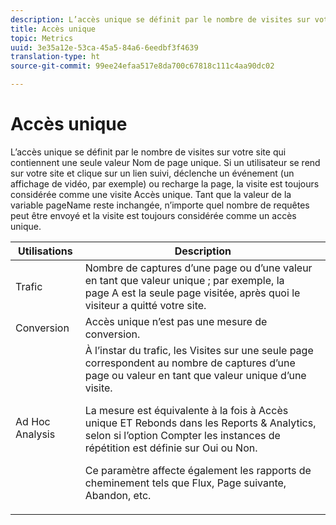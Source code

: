 ```yaml
---
description: L’accès unique se définit par le nombre de visites sur votre site qui contiennent une seule valeur Nom de page unique. Si un utilisateur se rend sur votre site et clique sur un lien suivi, déclenche un événement (un affichage de vidéo, par exemple) ou recharge la page, la visite est toujours considérée comme une visite Accès unique. Tant que la valeur de la variable pageName reste inchangée, n’importe quel nombre de requêtes peut être envoyé et la visite est toujours considérée comme un accès unique.
title: Accès unique
topic: Metrics
uuid: 3e35a12e-53ca-45a5-84a6-6eedbf3f4639
translation-type: ht
source-git-commit: 99ee24efaa517e8da700c67818c111c4aa90dc02

---
```



# Accès unique

L’accès unique se définit par le nombre de visites sur votre site qui contiennent une seule valeur Nom de page unique. Si un utilisateur se rend sur votre site et clique sur un lien suivi, déclenche un événement (un affichage de vidéo, par exemple) ou recharge la page, la visite est toujours considérée comme une visite Accès unique. Tant que la valeur de la variable pageName reste inchangée, n’importe quel nombre de requêtes peut être envoyé et la visite est toujours considérée comme un accès unique.

<table id="table_00B26B47AA724D808F4C337750D7C9C7"> 
 <thead> 
  <tr> 
   <th colname="col1" class="entry"> Utilisations </th> 
   <th colname="col2" class="entry"> Description </th> 
  </tr> 
 </thead>
 <tbody> 
  <tr> 
   <td colname="col1"> Trafic </td> 
   <td colname="col2"> Nombre de captures d’une page ou d’une valeur en tant que valeur unique ; par exemple, la page A est la seule page visitée, après quoi le visiteur a quitté votre site. </td> 
  </tr> 
  <tr> 
   <td colname="col1"> Conversion </td> 
   <td colname="col2"> Accès unique n’est pas une mesure de conversion. </td> 
  </tr> 
  <tr> 
   <td colname="col1"> Ad Hoc Analysis </td> 
   <td colname="col2">À l’instar du trafic, les <span class="wintitle">Visites sur une seule page</span> correspondent au nombre de captures d’une page ou valeur en tant que valeur unique d’une visite. <p>La mesure est équivalente à la fois à <span class="wintitle">Accès unique</span> ET <span class="wintitle">Rebonds</span> dans les Reports &amp; Analytics, selon si l’option <span class="wintitle">Compter les instances de répétition</span> est définie sur Oui ou Non. </p> <p>Ce paramètre affecte également les rapports de cheminement tels que Flux, Page suivante, Abandon, etc. </p> </td> 
  </tr> 
 </tbody> 
</table>

